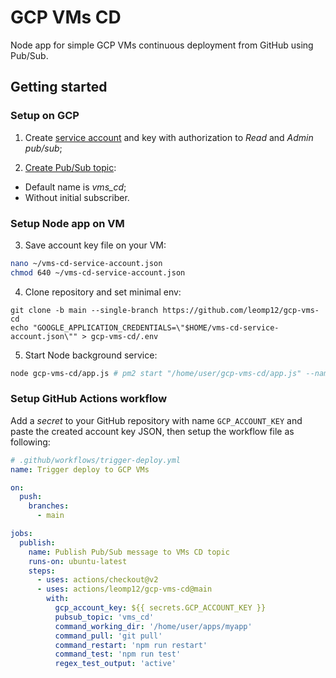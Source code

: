 # GCP VMs CD

Node app for simple GCP VMs continuous deployment from GitHub using Pub/Sub.

## Getting started

### Setup on GCP

1. Create [service account](https://cloud.google.com/docs/authentication/getting-started#creating_a_service_account)
and key with authorization to _Read_ and _Admin pub/sub_;

2. [Create Pub/Sub topic](https://console.cloud.google.com/cloudpubsub/topic/list?modal=create_topic):
  - Default name is *vms_cd*;
  - Without initial subscriber.

### Setup Node app on VM

3. Save account key file on your VM:
```bash
nano ~/vms-cd-service-account.json
chmod 640 ~/vms-cd-service-account.json
```

4. Clone repository and set minimal env:
```
git clone -b main --single-branch https://github.com/leomp12/gcp-vms-cd
echo "GOOGLE_APPLICATION_CREDENTIALS=\"$HOME/vms-cd-service-account.json\"" > gcp-vms-cd/.env
```

5. Start Node background service:
```bash
node gcp-vms-cd/app.js # pm2 start "/home/user/gcp-vms-cd/app.js" --name "deploy" --max-memory-restart 200M --restart-delay=3000
```

### Setup GitHub Actions workflow

Add a _secret_ to your GitHub repository with name `GCP_ACCOUNT_KEY` and paste the
created account key JSON, then setup the workflow file as following:

```yml
# .github/workflows/trigger-deploy.yml
name: Trigger deploy to GCP VMs

on:
  push:
    branches:
      - main

jobs:
  publish:
    name: Publish Pub/Sub message to VMs CD topic
    runs-on: ubuntu-latest
    steps:
      - uses: actions/checkout@v2
      - uses: actions/leomp12/gcp-vms-cd@main
        with:
          gcp_account_key: ${{ secrets.GCP_ACCOUNT_KEY }}
          pubsub_topic: 'vms_cd'
          command_working_dir: '/home/user/apps/myapp'
          command_pull: 'git pull'
          command_restart: 'npm run restart'
          command_test: 'npm run test'
          regex_test_output: 'active'
```
